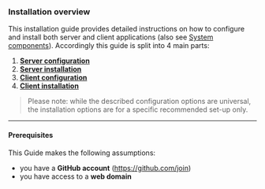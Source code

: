 ### Installation overview

This installation guide provides detailed instructions on how to configure and install both server and client applications (also see [System components](/components.md)). Accordingly this guide is split into 4 main parts:

1. **[Server configuration](server-config/server-config.md)**
2. **[Server installation](server-installation/server-installation.md)**
3. **[Client configuration](client-config/client-config.md)**
4. **[Client installation](client-installation/client-installation.md)**

> Please note: while the described configuration options are universal, the installation options are for a specific recommended set-up only.

---

#### Prerequisites

This Guide makes the following assumptions:
- you have a **GitHub account** (https://github.com/join)
- you have access to a **web domain**
